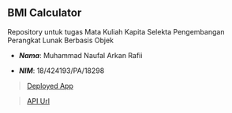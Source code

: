 ## BMI Calculator

Repository untuk tugas Mata Kuliah Kapita Selekta Pengembangan Perangkat Lunak Berbasis Objek



- __*Nama*__: Muhammad Naufal Arkan Rafii

- __*NIM*__: 18/424193/PA/18298



>[Deployed App](https://bmi-calculator-f112f.web.app/)

>[API Url](https://bmi-calculator-api.herokuapp.com)
